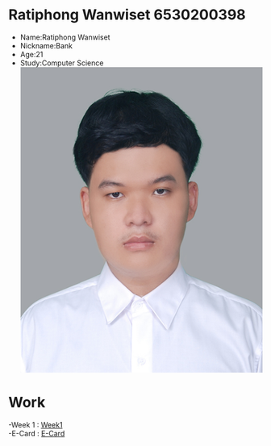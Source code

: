 # Ratiphong Wanwiset 6530200398
- Name:Ratiphong Wanwiset
- Nickname:Bank
- Age:21 
- Study:Computer Science
![image](/image/1654664748017.jpg)
# Work
-Week 1 : [Week1](https://bxnkz.github.io/bluetooth)<br>
-E-Card : [E-Card](https://bxnkz.github.io/ecard)
